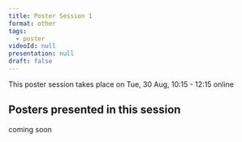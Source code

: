 ```yaml
---
title: Poster Session 1
format: other
tags:
  - poster
videoId: null
presentation: null
draft: false
---
```

This poster session takes place on Tue, 30 Aug, 10:15 - 12:15 online
<!-- [evemtX](/participate/#poster-sessions).

Click link for
{{< button-link icon="direction" label="instructions for authors of accepted posters" url="/online-conference/#instructions-for-authors-of-accepted-posters" target="_blank" >}}

Download a {{< button-link label="zip-archive" url="https://surfdrive.surf.nl/files/index.php/s/fdA5dzPllmwnOBn/download" icon="tar" target="_blank">}} of all posters.
-->
## Posters presented in this session
coming soon
<!--
{{< posters-accepted session="tue_afternoon" >}}{{< /posters-accepted >}}
-->
